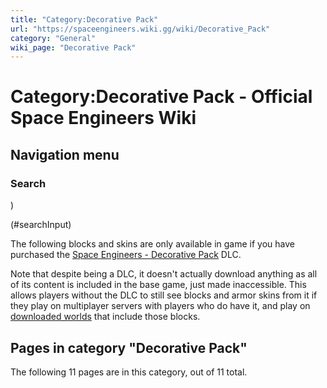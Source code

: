 ```yaml
---
title: "Category:Decorative Pack"
url: "https://spaceengineers.wiki.gg/wiki/Decorative_Pack"
category: "General"
wiki_page: "Decorative Pack"
---
```


# Category:Decorative Pack - Official Space Engineers Wiki

## Navigation menu

### Search

)

(#searchInput)

The following blocks and skins are only available in game if you have purchased the [Space Engineers - Decorative Pack](https://store.steampowered.com/app/1049790/Space_Engineers__Decorative_Pack/) DLC.

Note that despite being a DLC, it doesn't actually download anything as all of its content is included in the base game, just made inaccessible. This allows players without the DLC to still see blocks and armor skins from it if they play on multiplayer servers with players who do have it, and play on [downloaded worlds](https://spaceengineers.wiki.gg/wiki/Scenario "Scenario") that include those blocks.

## Pages in category "Decorative Pack"

The following 11 pages are in this category, out of 11 total.
